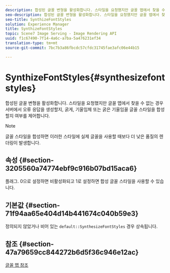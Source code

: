 ```yaml
---
description: 합성된 글꼴 변형을 활성화합니다. 스타일을 요청했지만 글꼴 맵에서 찾을 수 없는 경우 서버에서 오류 응답을 생성할지, 굵게, 기울임체 또는 굵은 기울임꼴 글꼴 스타일을 합성할지 여부를 제어합니다.
seo-description: 합성된 글꼴 변형을 활성화합니다. 스타일을 요청했지만 글꼴 맵에서 찾을 수 없는 경우 서버에서 오류 응답을 생성할지, 굵게, 기울임체 또는 굵은 기울임꼴 글꼴 스타일을 합성할지 여부를 제어합니다.
seo-title: SynthizeFontStyles
solution: Experience Manager
title: SynthizeFontStyles
topic: Scene7 Image Serving - Image Rendering API
uuid: f1c67490-7f14-4a6c-a7ba-5a476231ef34
translation-type: tm+mt
source-git-commit: 7bc7b3a86fbcdc57cfdc31745fae3afc06e44b15

---
```



# SynthizeFontStyles{#synthesizefontstyles}

합성된 글꼴 변형을 활성화합니다. 스타일을 요청했지만 글꼴 맵에서 찾을 수 없는 경우 서버에서 오류 응답을 생성할지, 굵게, 기울임체 또는 굵은 기울임꼴 글꼴 스타일을 합성할지 여부를 제어합니다.

>[!NOTE]
>
>글꼴 스타일을 합성하면 이러한 스타일에 실제 글꼴을 사용할 때보다 더 낮은 품질의 렌더링이 발생합니다.

## 속성 {#section-3205560a74774ebf9c916b07bd15aca6}

플래그. 0으로 설정하면 비활성화되고 1로 설정하면 합성 글꼴 스타일을 사용할 수 있습니다.

## 기본값 {#section-71f94aa65e404d14b441674c040b59e3}

정의되지 않았거나 비어 있는 `default::SynthesizeFontStyles` 경우 상속됩니다.

## 참조 {#section-47a79659cc844272b6d5f36c946e12ac}

[글꼴 맵 참조](../../../../../is-api/image-catalog/image-serving-api-ref/c-image-catalog-reference/c-font-map-reference/c-font-map-reference.md#concept-f81f319d03c646c5a8ef87b3277dd37d)

